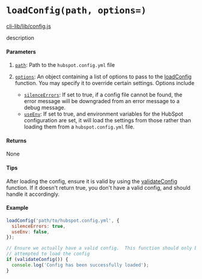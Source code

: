 # `loadConfig(path, options=)`

[cli-lib/lib/config.js](https://github.com/HubSpot/hubspot-cli/blob/master/packages/cli-lib/lib/config.js)

description

#### Parameters

1. [`path`](_String_): Path to the `hubspot.config.yml` file
2. [`options`](_Object_): An object containing a list of options to pass to the [loadConfig](./loadConfig.md) function. You may specify it to override certain settings. Options include

   - [`silenceErrors`](_Boolean_): If set to true, if a config file cannot be found, the error message will be downgraded from an error message to a debug message.
   - [`useEnv`](_Boolean_): If set to true, and environment variables for the HubSpot configuration are set, it will load the settings from those rather than loading them from a `hubspot.config.yml` file.

#### Returns

None

#### Tips

After loading the config, ensure it is valid by using the [validateConfig](./validateConfig.md) function. If it doesn't return true, you don't have a valid config, and should handle it accordingly.

#### Example

```js
loadConfig('path/to/hubspot.config.yml', {
  silenceErrors: true,
  useEnv: false,
});

// Ensure we actually have a valid config.  This function should only be called after we have
// attempted to load the config
if (validateConfig()) {
  console.log('Config has been successfully loaded');
}
```
